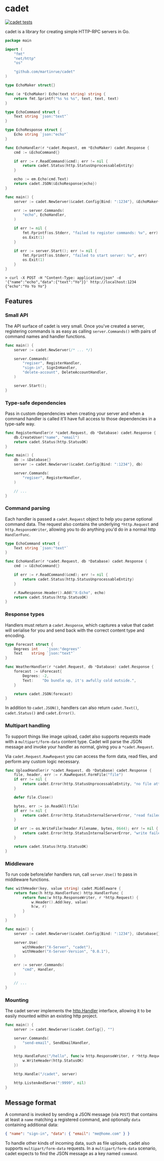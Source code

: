 # cadet

[![cadet tests](https://github.com/martinrue/cadet/actions/workflows/test.yml/badge.svg)](https://github.com/martinrue/cadet/actions/workflows/test.yml)

cadet is a library for creating simple HTTP-RPC servers in Go.

```go
package main

import (
	"fmt"
	"net/http"
	"os"

	"github.com/martinrue/cadet"
)

type EchoMaker struct{}

func (e *EchoMaker) Echo(text string) string {
	return fmt.Sprintf("%s %s %s", text, text, text)
}

type EchoCommand struct {
	Text string `json:"text"`
}

type EchoResponse struct {
	Echo string `json:"echo"`
}

func EchoHandler(r *cadet.Request, em *EchoMaker) cadet.Response {
	cmd := &EchoCommand{}

	if err := r.ReadCommand(&cmd); err != nil {
		return cadet.Status(http.StatusUnprocessableEntity)
	}

	echo := em.Echo(cmd.Text)
	return cadet.JSON(&EchoResponse{echo})
}

func main() {
	server := cadet.NewServer(&cadet.Config{Bind: ":1234"}, &EchoMaker{})

	err := server.Commands(
		"echo", EchoHandler,
	)

	if err != nil {
		fmt.Fprintf(os.Stderr, "failed to register commands: %v", err)
		os.Exit(1)
	}

	if err := server.Start(); err != nil {
		fmt.Fprintf(os.Stderr, "failed to start server: %v", err)
		os.Exit(1)
	}
}
```

```
> curl -X POST -H "Content-Type: application/json" -d '{"name":"echo","data":{"text":"Yo"}}' http://localhost:1234
{"echo":"Yo Yo Yo"}
```

## Features

### Small API

The API surface of cadet is very small. Once you've created a server, registering commands is as easy as calling `server.Commands()` with pairs of command names and handler functions.

```go
func main() {
	server := cadet.NewServer(/* ... */)

	server.Commands(
		"regiser", RegisterHandler,
		"sign-in", SignInHandler,
		"delete-account", DeleteAccountHandler,
	)

	server.Start();
}
```

### Type-safe dependencies

Pass in custom dependencies when creating your server and when a command handler is called it'll have full access to those dependencies in a type-safe way.

```go
func RegisterHandler(r *cadet.Request, db *Database) cadet.Response {
	db.CreateUser("name", "email")
	return cadet.Status(http.StatusOK)
}

func main() {
	db := &Database{}
	server := cadet.NewServer(&cadet.Config{Bind: ":1234"}, db)

	server.Commands(
		"regiser", RegisterHandler,
	)

	// ...
}
```

### Command parsing

Each handler is passed a `cadet.Request` object to help you parse optional command data. The request also contains the underlying `*http.Request` and `http.ResponseWriter`, allowing you to do anything you'd do in a normal http `HandlerFunc`.

```go
type EchoCommand struct {
	Text string `json:"text"`
}

func EchoHandler(r *cadet.Request, db *Database) cadet.Response {
	cmd := &EchoCommand{}

	if err := r.ReadCommand(&cmd); err != nil {
		return cadet.Status(http.StatusUnprocessableEntity)
	}

	r.RawResponse.Header().Add("X-Echo", echo)
	return cadet.Status(http.StatusOK)
}
```

### Response types

Handlers must return a `cadet.Response`, which captures a value that cadet will serialise for you and send back with the correct content type and encoding.

```go
type Forecast struct {
	Degrees int    `json:"degrees"`
	Text    string `json:"text"`
}

func WeatherHandler(r *cadet.Request, db *Database) cadet.Response {
	forecast := &Forecast{
		Degrees: -2,
		Text:    "Do bundle up, it's awfully cold outside.",
	}

	return cadet.JSON(forecast)
}
```

In addition to `cadet.JSON()`, handlers can also return `cadet.Text()`, `cadet.Status()` and `cadet.Error()`.

### Multipart handling

To support things like image upload, cadet also supports requests made with a `multipart/form-data` content type. Cadet will parse the JSON message and invoke your handler as normal, giving you a `*cadet.Request`.

Via `cadet.Request.RawRequest` you can access the form data, read files, and perform any custom logic necessary.

```go
func UploadHandler(r *cadet.Request, db *Database) cadet.Response {
	file, header, err := r.RawRequest.FormFile("file")
	if err != nil {
		return cadet.Error(http.StatusUnprocessableEntity, "no file attached")
	}

	defer file.Close()

	bytes, err := io.ReadAll(file)
	if err != nil {
		return cadet.Error(http.StatusInternalServerError, "read failed")
	}

	if err := os.WriteFile(header.Filename, bytes, 0644); err != nil {
		return cadet.Error(http.StatusInternalServerError, "write failed")
	}

	return cadet.Status(http.StatusOK)
}
```

### Middleware

To run code before/afer handlers run, call `server.Use()` to pass in middleware functions.

```go
func withHeader(key, value string) cadet.Middleware {
	return func(h http.HandlerFunc) http.HandlerFunc {
		return func(w http.ResponseWriter, r *http.Request) {
			w.Header().Add(key, value)
			h(w, r)
		}
	}
}

func main() {
	server := cadet.NewServer(&cadet.Config{Bind: ":1234"}, &Database{})

	server.Use(
		withHeader("X-Server", "cadet"),
		withHeader("X-Server-Version", "0.0.1"),
	)

	err := server.Commands(
		"cmd", Handler,
	)

	// ...
}
```

### Mounting

The cadet server implements the [http.Handler](https://pkg.go.dev/net/http#Handler) interface, allowing it to be easily mounted within an existing http project.

```go
func main() {
	server := cadet.NewServer(&cadet.Config{}, "")

	server.Commands(
		"send-email", SendEmailHandler,
	)

	http.HandleFunc("/hello", func(w http.ResponseWriter, r *http.Request) {
		w.WriteHeader(http.StatusOK)
	})

	http.Handle("/cadet", server)

	http.ListenAndServe(":9999", nil)
}
```

## Message format

A command is invoked by sending a JSON message (via `POST`) that contains at least a `name` matching a registered command, and optionally `data` containing additional data:

```json
{ "name": "sign-in", "data": { "email": "me@home.com" } }
```

To handle other kinds of incoming data, such as file uploads, cadet also supports `multipart/form-data` requests. In a `multipart/form-data` scenario, cadet expects to find the JSON message as a key named `command`.
